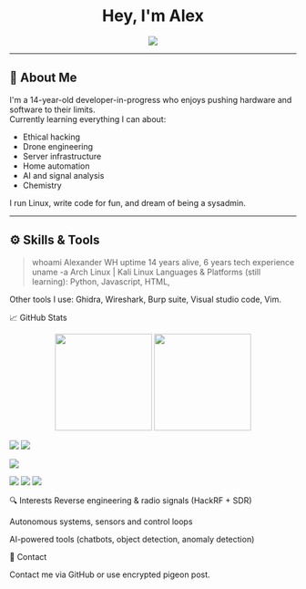 <!-- Profile README for alex1337 (or replace with your username) -->

<h1 align="center">Hey, I'm Alex</h1>
<p align="center">
  <img src="https://readme-typing-svg.demolab.com?font=Fira+Code&size=22&pause=1000&color=00F7FF&center=true&width=500&lines=Tech+nerd+from+Sweden;Passionate+about+ethical+hacking;Building+drones+and+AI;Loves+space%2C+code%2C+chemistry;Exploring+everything+digital;Exploring+electrical+engineering" />
</p>

---

## 🧠 About Me

I'm a 14-year-old developer-in-progress who enjoys pushing hardware and software to their limits.  
Currently learning everything I can about:
- Ethical hacking
- Drone engineering
- Server infrastructure
- Home automation
- AI and signal analysis
- Chemistry

I run Linux, write code for fun, and dream of being a sysadmin.

---

## ⚙️ Skills & Tools


> whoami
Alexander WH
> uptime
14 years alive, 6 years tech experience
> uname -a
Arch Linux | Kali Linux
Languages & Platforms (still learning):
Python,
Javascript,
HTML,


Other tools I use:
Ghidra,
Wireshark,
Burp suite,
Visual studio code,
Vim.

📈 GitHub Stats
<p align="center"> <img src="https://github-readme-stats.vercel.app/api?username=alex1337&show_icons=true&theme=github_dark&hide_border=true" height="170" /> <img src="https://github-readme-streak-stats.herokuapp.com?user=alex1337&theme=github-dark&hide_border=true" height="170" /> </p>

<img src="https://github-readme-stats.vercel.app/api/top-langs/?username=alex1337&layout=compact&theme=github_dark&hide_border=true" />

<img src="https://github-profile-trophy.vercel.app/?username=alex1337&theme=onedark&no-frame=true&margin-w=15" />

![](https://komarev.com/ghpvc/?username=alex1337&label=Profile+views&color=00f7ff&style=flat)

<img src="https://img.shields.io/badge/Linux-Arch-blue?logo=arch-linux&style=flat&logoColor=white" />
<img src="https://img.shields.io/badge/Hacker-Ethical-green?style=flat&logo=kalilinux" />
<img src="https://img.shields.io/badge/Coding%20Since-2018-informational?style=flat&color=blue" />

🔍 Interests
Reverse engineering & radio signals (HackRF + SDR)

Autonomous systems, sensors and control loops

AI-powered tools (chatbots, object detection, anomaly detection)


📡 Contact


Contact me via GitHub or use encrypted pigeon post.
